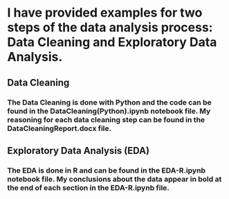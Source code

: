 # I have provided examples for two steps of the data analysis process: Data Cleaning and Exploratory Data Analysis.
## Data Cleaning
### The Data Cleaning is done with Python and the code can be found in the DataCleaning(Python).ipynb notebook file. My reasoning for each data cleaning step can be found in the DataCleaningReport.docx file.
## Exploratory Data Analysis (EDA)
### The EDA is done in R and can be found in the EDA-R.ipynb notebook file. My conclusions about the data appear in bold at the end of each section in the EDA-R.ipynb file.
